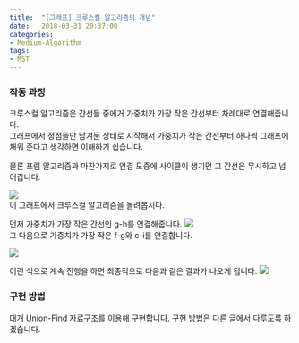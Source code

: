 ```yaml
---
title:  "[그래프] 크루스컬 알고리즘의 개념"
date:   2018-03-31 20:37:00
categories:
- Medium-Algorithm
tags:
- MST
---
```


### 작동 과정
크루스컬 알고리즘은 간선들 중에거 가중치가 가장 작은 간선부터 차례대로 연결해줍니다.<br>
그래프에서 정점들만 남겨둔 상태로 시작해서 가중치가 작은 간선부터 하나씩 그래프에 채워 준다고 생각하면 이해하기 쉽습니다.

물론 프림 알고리즘과 마찬가지로 연결 도중에 사이클이 생기면 그 간선은 무시하고 넘어갑니다.

<img src = "https://i.imgur.com/BvfPXmw.png"> <br>
이 그래프에서 크루스컬 알고리즘을 돌려봅시다.

먼저 가중치가 가장 작은 간선인 g-h를 연결해줍니다.
<img src = "https://i.imgur.com/XQgtf0g.png"> <br>
그 다음으로 가중치가 가장 작은 f-g와 c-i를 연결합니다.

<img src = "https://i.imgur.com/wzAJ6W0.png"> <br>

이런 식으로 계속 진행을 하면 최종적으로 다음과 같은 결과가 나오게 됩니다.
<img src = "https://i.imgur.com/gzhTNt5.png"><br>

### 구현 방법
대개 Union-Find 자료구조를 이용해 구현합니다. 구현 방법은 다른 글에서 다루도록 하겠습니다.
